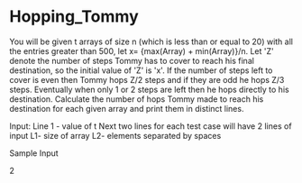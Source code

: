 # Hopping_Tommy
You will be given t arrays of size n (which is less than or equal to 20) with all the entries greater than 500, let x= {max(Array) + min(Array)}/n. Let 'Z' denote the number of steps Tommy has to cover to reach his final destination, so the initial value of 'Z' is 'x'. If the number of steps left to cover is even then Tommy hops Z/2 steps and if they are odd he hops Z/3 steps. Eventually when only 1 or 2 steps are left then he hops directly to his destination. Calculate the number of hops Tommy made to reach his destination for each given array and print them in distinct lines.


Input:
Line 1 - value of t 
Next two lines for each test case will have 2 lines of input 
L1- size of array
L2- elements separated by spaces


Sample Input

2
